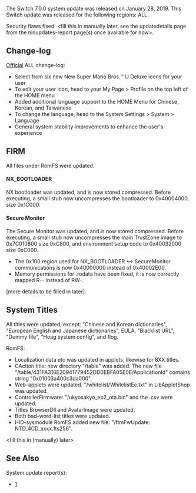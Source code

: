 The Switch 7.0.0 system update was released on January 28, 2019. This
Switch update was released for the following regions: ALL.

Security flaws fixed: \<fill this in manually later, see the
updatedetails page from the ninupdates-report page(s) once available for
now\>.

## Change-log

[Official](https://en-americas-support.nintendo.com/app/answers/detail/a_id/22525/p/897)
ALL change-log:

  - Select from six new New Super Mario Bros.™ U Deluxe icons for your
    user
  - To edit your user icon, head to your My Page \> Profile on the top
    left of the HOME menu
  - Added additional language support to the HOME Menu for Chinese,
    Korean, and Taiwanese
  - To change the language, head to the System Settings \> System \>
    Language
  - General system stability improvements to enhance the user's
    experience

## FIRM

All files under RomFS were updated.

#### NX\_BOOTLOADER

NX bootloader was updated, and is now stored compressed. Before
executing, a small stub now uncompresses the bootloader to 0x40004000,
size 0x1C000.

#### Secure Monitor

The Secure Monitor was updated, and is now stored compressed. Before
executing, a small stub now uncompresses the main TrustZone image to
0x7C010800 size 0xC800, and environment setup code to 0x40032000 size
0xC000.

  - The 0x100 region used for NX\_BOOTLOADER \<-\> SecureMonitor
    communications is now 0x40000000 instead of 0x40002E00.
  - Memory permissions for .rodata have been fixed, it is now correctly
    mapped R-- instead of RW-.

\[more details to be filled in later\].

## System Titles

All titles were updated, except: "Chinese and Korean dictionaries",
"European English and Japanese dictionaries", EULA, "Blacklist URL",
"Dummy file", "Hoag system config", and flog.

RomFS:

  - Localization data etc was updated in applets, likewise for 8XX
    titles.
  - CAction title: new directory "/table" was added. The new file
    "/table/431FA316E20941779452DD0EBFA05E0E/ApplicationId" contains
    string "0x01003a400c3da000".
  - Web-applets were updated. "/whitelist/WhitelistEc.txt" in
    LibAppletShop was updated.
  - ControllerFirmware: "/ukyosakyo\_ep2\_ota.bin" and the .csv were
    updated.
  - Titles BrowserDll and AvatarImage were updated.
  - Both bad-word-list titles were updated.
  - HID-sysmodule RomFS added new file: "/ftmFwUpdate:
    NTD\_4CD\_xxxx.fts256".

\<fill this in (manually) later\>

## See Also

System update
    report(s):

  - [1](https://yls8.mtheall.com/ninupdates/reports.php?date=01-28-19_07-05-12&sys=hac)
